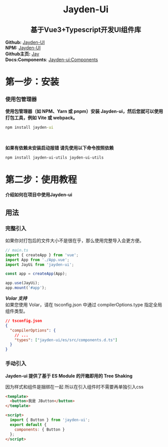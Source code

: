 # <center>Jayden-Ui</center>

## <center>基于Vue3+Typescript开发UI组件库</center>

**Github:** [Jayden-UI](https://github.com/SpinninJayWE/Jayden-UI)<br>
**NPM:** [Jayden-UI](https://www.npmjs.com/package/jayden-ui)<br>
**Github主页:** [Jay](https://github.com/SpinninJayWE)<br>
**Docs:Components**: [Jayden-ui:Components](https://spinninjaywe.github.io/Jayden-UI/components/icon/)

# 第一步：安装

### 使用包管理器

**使用包管理器（如 NPM、Yarn 或 pnpm）安装 Jayden-ui，然后您就可以使用打包工具，例如 Vite 或 webpack。**

```cmd
npm install jayden-ui
```

<br>

**如果有依赖未安装启动报错 请先使用以下命令按照依赖**

```tip 终端
npm install jayden-ui-utils jayden-ui-utils
```

# 第二步：使用教程

**<p>介绍如何在项目中使用Jayden-ui</p>**

## 用法

### 完整引入

如果你对打包后的文件大小不是很在乎，那么使用完整导入会更方便。

```ts
// main.ts
import { createApp } from 'vue';
import App from './App.vue';
import JayUi from 'jayden-ui';

const app = createApp(App);

app.use(JayUi);
app.mount('#app');
```

**_Volar 支持_** <br>
如果您使用 Volar，请在 tsconfig.json 中通过 compilerOptions.type 指定全局组件类型。

```json
// tsconfig.json
{
  "compilerOptions": {
    // ...
    "types": ["jayden-ui/es/src/components.d.ts"]
  }
}
```

### 手动引入

**Jayden-ui 提供了基于 ES Module 的开箱即用的 Tree Shaking**<br>

因为样式和组件是捆绑在一起 所以在引入组件时不需要再单独引入css

```html
<template>
  <button>我是 JButton</button>
</template>

<script>
  import { Button } from 'jayden-ui';
  export default {
    components: { Button }
  };
</script>
```
